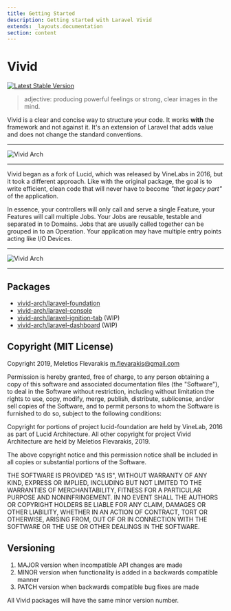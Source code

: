 ```yaml
---
title: Getting Started
description: Getting started with Laravel Vivid
extends: _layouts.documentation
section: content
---
```


# Vivid

[![Latest Stable Version](https://poser.pugx.org/vivid-arch/laravel-foundation/v/stable)](https://packagist.org/packages/vivid-arch/laravel-foundation)

>adjective: producing powerful feelings or strong, clear images in the mind.

Vivid is a clear and concise way to structure your code. It works **with** the framework and not against it. It's an extension of Laravel that adds value and does not change the standard conventions. 

---------

![Vivid Arch](/assets/images/intro-arch.png)

---------

Vivid began as a fork of Lucid, which was released by VineLabs in 2016, but it took a different approach. 
Like with the original package, the goal is to write efficient, clean code that will never have to become *"that legacy part"* of the application.

In essence, your controllers will only call and serve a single Feature, your Features will call multiple Jobs. Your Jobs are reusable, testable
and separated in to Domains. Jobs that are usually called together can be grouped in to an Operation. 
Your application may have multiple entry points acting like I/O Devices.

---------

![Vivid Arch](/assets/images/stack.png)

---------

## Packages

+ [vivid-arch/laravel-foundation](https://packagist.org/packages/vivid-arch/laravel-foundation)
+ [vivid-arch/laravel-console](https://packagist.org/packages/vivid-arch/laravel-console)
+ [vivid-arch/laravel-ignition-tab](https://packagist.org/packages/vivid-arch/laravel-ignition-tab) (WIP)
+ [vivid-arch/laravel-dashboard](/docs/dashboard/getting-started) (WIP)

## Copyright (MIT License)

Copyright 2019, Meletios Flevarakis <m.flevarakis@gmail.com>

Permission is hereby granted, free of charge, to any person obtaining a copy of this software and associated documentation files (the "Software"), to deal in the Software without restriction, including without limitation the rights to use, copy, modify, merge, publish, distribute, sublicense, and/or sell copies of the Software, and to permit persons to whom the Software is furnished to do so, subject to the following conditions:

Copyright for portions of project lucid-foundation are held by VineLab, 2016 as part of Lucid Architecture.
All other copyright for project Vivid Architecture are held by Meletios Flevarakis, 2019.

The above copyright notice and this permission notice shall be included in all copies or substantial portions of the Software.

THE SOFTWARE IS PROVIDED "AS IS", WITHOUT WARRANTY OF ANY KIND, EXPRESS OR IMPLIED, INCLUDING BUT NOT LIMITED TO THE WARRANTIES OF MERCHANTABILITY, FITNESS FOR A PARTICULAR PURPOSE AND NONINFRINGEMENT. IN NO EVENT SHALL THE AUTHORS OR COPYRIGHT HOLDERS BE LIABLE FOR ANY CLAIM, DAMAGES OR OTHER LIABILITY, WHETHER IN AN ACTION OF CONTRACT, TORT OR OTHERWISE, ARISING FROM, OUT OF OR IN CONNECTION WITH THE SOFTWARE OR THE USE OR OTHER DEALINGS IN THE SOFTWARE.

## Versioning

1. MAJOR version when incompatible API changes are made
2. MINOR version when functionality is added in a backwards compatible manner
3. PATCH version when backwards compatible bug fixes are made

All Vivid packages will have the same minor version number.